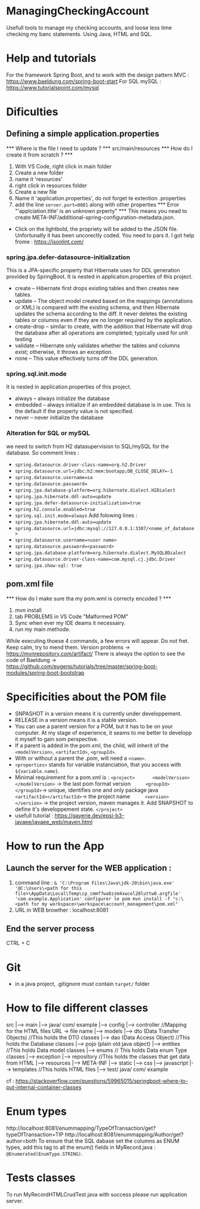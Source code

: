 # ManagingCheckingAccount
Usefull tools to manage my checking accounts, and loose less time checking my banc statements. Using Java, HTML and SQL.
# Help and tutorials
For the framework Spring Boot, and to work with the design pattern MVC : https://www.baeldung.com/spring-boot-start
For SQL mySQL : https://www.tutorialspoint.com/mysql

# Dificulties
## Defining a simple application.properties
*** Where is the file I need to update ? ***
src/main/resources
*** How do I create it from scratch ? ***
1. With VS Code, right click in main folder
2. Create a new folder
3. name it 'resources'
4. right click in resources folder
5. Create a new file
6. Name it 'application.properties', do not forget te extention .properties
7. add the line ```server.port=8081``` along with other properties
*** Error "'applciation.title' is an unknown prperty" ***
This means you nead to create META-INF/additional-spring-configuration-metadata.json. 
- Click on the lightbold, the propriety will be added to the JSON file.
Unfortunatly it has been uncorectly coded. You need to pars it. I got help frome : https://jsonlint.com/
### spring.jpa.defer-datasource-initialization
This is a JPA-specific property that Hibernate uses for DDL generation provided by SpringBoot.
It is nested in application.properties of this project.
- create – Hibernate first drops existing tables and then creates new tables.
- update – The object model created based on the mappings (annotations or XML) is compared with the existing schema, and then Hibernate updates the schema according to the diff. It never deletes the existing tables or columns even if they are no longer required by the application.
-  create-drop – similar to create, with the addition that Hibernate will drop the database after all operations are completed; typically used for unit testing
- validate – Hibernate only validates whether the tables and columns exist; otherwise, it throws an exception.
- none – This value effectively turns off the DDL generation.

### spring.sql.init.mode
It is nested in application.properties of this project.

- always – always initialize the database
- embedded – always initialize if an embedded database is in use. This is the default if the property value is not specified.
- never – never initialize the database
### Alteration for SQL or mySQL
we need to switch from H2 datasupervision to SQL/mySQL for the database.
So comment lines :
- ```spring.datasource.driver-class-name=org.h2.Driver```
- ```spring.datasource.url=jdbc:h2:mem:bootapp;DB_CLOSE_DELAY=-1```
- ```spring.datasource.username=sa```
- ```spring.datasource.password=```
- ```spring.jpa.database-platform=org.hibernate.dialect.H2Dialect```
- ```spring.jpa.hibernate.ddl-auto=update```
- ```spring.jpa.defer-datasource-initialization=true```
- ```spring.h2.console.enabled=true```
- ```spring.sql.init.mode=always```
Add folowing lines :
- ```spring.jpa.hibernate.ddl-auto=update```
- ```spring.datasource.url=jdbc:mysql://127.0.0.1:3307/<name_of_database>```
- ```spring.datasource.username=<user name>```
- ```spring.datasource.password=<password>```
- ```spring.jpa.database-platform=org.hibernate.dialect.MySQL8Dialect```
- ```spring.datasource.driver-class-name=com.mysql.cj.jdbc.Driver```
- ```spring.jpa.show-sql: true```
## pom.xml file
*** How do I make sure tha my pom.wml is correcty encoded ? ***
1. mvn install
2. tab PROBLEMS in VS Code "Malformed POM"
3. Sync when ever my IDE deams it necessairy.
4. run my main methode.

While executing thoese 4 commands, a few errors will appear. Do not fret. Keep calm, try to mend them.
Version problems -> https://mvnrepository.com/artifact/
There is always the option to see the code of Baeldung -> https://github.com/eugenp/tutorials/tree/master/spring-boot-modules/spring-boot-bootstrap

# Specificities about the POM file
- SNPASHOT in a version means it is currently under developpement.
- RELEASE in a version means it is a stable version.
- You can use a parent version for a POM, but it has to be on your computer. At my stage of experience, it seams to me better to developp it myself to gain som perspective.
- If a parent is added in the pom.xml, the child, will inherit of the ```<modelVersion>```, ```<artifactId>```, ```<groupId>```. 
- With or without a parent the .pom, will need a ```<name>```.
- ```<properties>``` stands for variable instanciation, that you access with ```${variable.name}```.
- Minimal requirement for a pom.xml is :
```<project> ```
```     <modelVersion></modelVersion>``` -> the last pom format version
```     <groupId></groupId>```-> unique, identifies one and only package java
```     <artifactId></artifactId>```-> the project name
```     <version></version>``` -> the project version, maven manages it. Add SNAPSHOT to define it's developpement state.
```</project> ```
- usefull tutorial : https://gayerie.dev/epsi-b3-javaee/javaee_web/maven.html
# How to run the App
## Launch the server for the WEB application : 
1. command line : ``` & 'C:\Program Files\Java\jdk-20\bin\java.exe' '@C:\Users\<path for this file>\AppData\Local\Temp\cp_cmmf7wa8zzm4xwcel20luttw0.argfile' 'com.example.Application'
configurer le pom mvn install -f "c:\<path for my workspace>\workspace\account_management\pom.xml" ```
2. URL in WEB browther : localhost:8081
## End the server process
CTRL + C

# Git
- in a java project, .gitignore must contain ```target/``` folder

# How to file different classes
src
    |--> main
        |--> java/ com/ example
                    |--> config
                    |--> controller //Mapping for the HTML files URL -> file name
                    |--> models
                        |--> dto (Data Transfer Objects) //This holds the DTO classes
                        |--> dao (Data Access Object) //This holds the Database classes
                        |--> pojo (plain old java object)
                        |--> entities //This holds Data model classes
                        |--> enums // This holds Data enum Type classes 
                    |--> exception
                    |--> repository //This holds the classes that get data from HTML
        |--> resources
            |--> META-INF
            |--> static
                |--> css
                |--> javascript
            |--> templates //This holds HTML files
    |--> test/ java/ com/ example


cf : https://stackoverflow.com/questions/59965015/springboot-where-to-put-internal-container-classes

# Enum types
http://localhost:8081/enummapping/TypeOfTransaction/get?typeOfTransaction=TIP
http://localhost:8081/enummapping/Author/get?author=both
To ensure that the SQL dabase set the columns as ENUM types, add this tag to all the enum() fields in MyRecord.java : ```@Enumerated(EnumType.STRING)```.
# Tests classes
To run MyRecordHTMLCrudTest.java with success please run application server.



